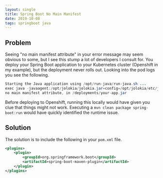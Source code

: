 ```yaml
---
layout: single
title: Spring Boot No Main Manifest
date: 2019-10-08
tags: springboot java
---
```



## Problem

Seeing "no main manifest attribute" in your error message may seem obvious to some, but I see this stump a lot of developers I consult for.  You deploy your Spring Boot application to your Kubernetes cluster (Openshift in my example), but the deployment never rolls out.  Looking into the pod logs you see the following.

```java
Starting the Java application using /opt/run-java/run-java.sh ...
exec java -javaagent:/opt/jolokia/jolokia.jar=config=/opt/jolokia/etc/jolokia.properties -XX:+UnlockExperimentalVMOptions -XX:+UseCGroupMemoryLimitForHeap -XX:+UseParallelOldGC -XX:MinHeapFreeRatio=10 -XX:MaxHeapFreeRatio=20 -XX:GCTimeRatio=4 -XX:AdaptiveSizePolicyWeight=90 -XX:MaxMetaspaceSize=100m -XX:+ExitOnOutOfMemoryError -cp . -jar /deployments/your-app.jar
no main manifest attribute, in /deployments/your-app.jar
```

Before deploying to Openshift, running this locally would have given you clue that things might not work.  Executing a `mvn clean package spring-boot:run` would have quickly identified the runtime issue.

## Solution

The solution is to include the following in your `pom.xml` file.

```xml
<plugins>
    <plugin>
        <groupId>org.springframework.boot</groupId>
        <artifactId>spring-boot-maven-plugin</artifactId>
    </plugin>
</plugins>
```
